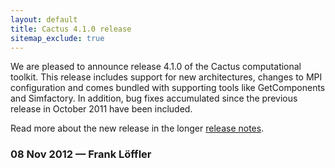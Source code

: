 ```yaml
---
layout: default
title: Cactus 4.1.0 release
sitemap_exclude: true
---
```

We are pleased to announce release 4.1.0 of the Cactus computational
toolkit. This release includes support for new architectures, changes to
MPI configuration and comes bundled with supporting tools like
GetComponents and Simfactory. In addition, bug fixes accumulated since
the previous release in October 2011 have been included.

Read more about the new release in the longer [release
notes](http://cactuscode.org/download/releasenotes/Cactus_4.1.0).

### 08 Nov 2012 — Frank Löffler
